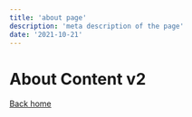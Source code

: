 ```yaml
---
title: 'about page'
description: 'meta description of the page'
date: '2021-10-21'
---
```


# About Content v2

[Back home](/)
